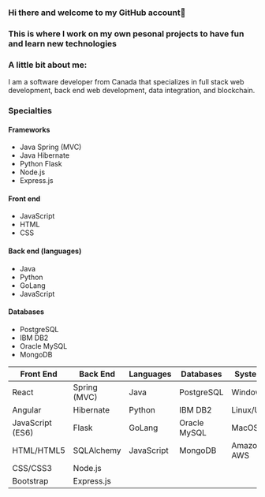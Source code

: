### Hi there and welcome to my GitHub account👋

### This is where I work on my own pesonal projects to have fun and learn new technologies

### A little bit about me:
I am a software developer from Canada that specializes in full stack web development, back end web development, data integration, and blockchain.

### Specialties

#### Frameworks
- Java Spring (MVC)
- Java Hibernate
- Python Flask
- Node.js
- Express.js

#### Front end
- JavaScript
- HTML
- CSS

#### Back end (languages)
- Java
- Python
- GoLang
- JavaScript

#### Databases
- PostgreSQL
- IBM DB2
- Oracle MySQL
- MongoDB

| Front End  | Back End | Languages | Databases | Systems |
| ------------- | ------------- | ------------ | ------------- | ------------- |
| React      | Spring (MVC)     | Java | PostgreSQL | Windows
| Angular    | Hibernate     | Python | IBM DB2 | Linux/Unix
| JavaScript (ES6) | Flask     | GoLang | Oracle MySQL | MacOSX
| HTML/HTML5 | SQLAlchemy | JavaScript | MongoDB | Amazon AWS
| CSS/CSS3   | Node.js | | | 
| Bootstrap  | Express.js | | |

<!--
**andrewh-code/andrewh-code** is a ✨ _special_ ✨ repository because its `README.md` (this file) appears on your GitHub profile.

Here are some ideas to get you started:

- 🔭 I’m currently working on ...
- 🌱 I’m currently learning ...
- 👯 I’m looking to collaborate on ...
- 🤔 I’m looking for help with ...
- 💬 Ask me about ...
- 📫 How to reach me: ...
- 😄 Pronouns: ...
- ⚡ Fun fact: ...
-->
